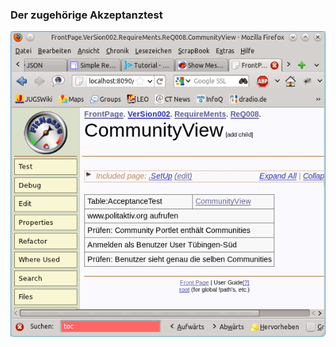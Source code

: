 ### Der zugehörige Akzeptanztest

![Abbildung 6: Ein Abnahmetest][ATExample]

[ATExample]: https://raw.githubusercontent.com/DomainDrivenArchitecture/ddaArchitecture/requirements/images/FitnesseAbnahmeTest.png "Abbildung 6: Ein Abnahmetest"